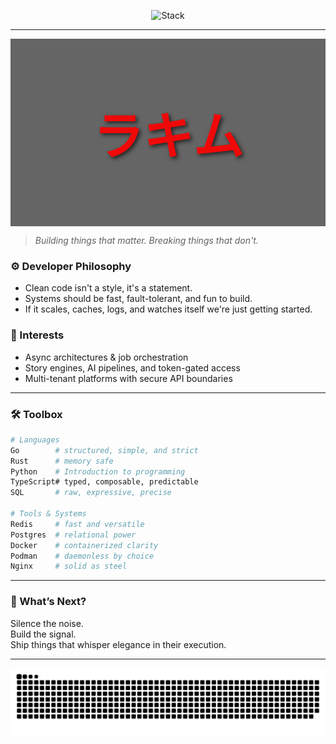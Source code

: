 <!-- GitHub Profile README -->

<p align="center">
  <img src="https://skillicons.dev/icons?i=go,ts,svelte,astro,postgres,redis,docker,nginx,linux,git&theme=dark" alt="Stack" />
</p>

---

<!-- Rhaqim Banner with Darkened Background and Larger Text -->

<div align="center" style="
  background-image: url('https://www.rhaqim.com/_next/image?url=%2Fimages%2Fbusiness.png&w=828&q=75');
  background-size: cover;
  background-position: center;
  width: 100%;
  height: 300px;
  position: relative;
  display: flex;
  align-items: center;
  justify-content: center;
  overflow: hidden;
">

<!-- Dark Overlay -->
<div style="
  position: absolute;
  inset: 0;
  background-color: rgba(0, 0, 0, 0.6);
  z-index: 1;
"></div>

<h1 style="
  position: relative;
  z-index: 2;
  color: red;
  font-family: 'Noto Sans JP', sans-serif;
  font-size: 5rem;
  opacity: 0.9;
  pointer-events: none;
  text-shadow: 3px 3px 6px rgba(0, 0, 0, 0.7);
  margin: 0;
">
  ラキム
</h1>
</div>

> _Building things that matter. Breaking things that don't._

### ⚙️ Developer Philosophy

- Clean code isn't a style, it's a statement.
- Systems should be fast, fault-tolerant, and fun to build.
- If it scales, caches, logs, and watches itself we're just getting started.

### 🧠 Interests

- Async architectures & job orchestration  
- Story engines, AI pipelines, and token-gated access  
- Multi-tenant platforms with secure API boundaries  

---

### 🛠️ Toolbox

```bash
# Languages
Go        # structured, simple, and strict
Rust      # memory safe
Python    # Introduction to programming
TypeScript# typed, composable, predictable
SQL       # raw, expressive, precise

# Tools & Systems
Redis     # fast and versatile
Postgres  # relational power
Docker    # containerized clarity
Podman    # daemonless by choice
Nginx     # solid as steel
```

---

### 🚀 What’s Next?

Silence the noise.  
Build the signal.  
Ship things that whisper elegance in their execution.

---

<p align="center">
  <img src="https://raw.githubusercontent.com/platane/snk/output/github-contribution-grid-snake.svg" alt="Contribution Snake Animation" />
</p>
